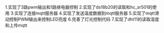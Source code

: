1.实现了3路pwm输出和1路继电器控制
2.实现了ds18b20的读取和hc_sr501的使用
3.实现了连接mqtt服务器
4.实现了发送温度数据到mqtt服务器
5.实现了mqtt滑动控制PWM输出来控制LED亮度
6.完善了灯光控制代码
7.实现了dht11的读取湿度和上传mqtt